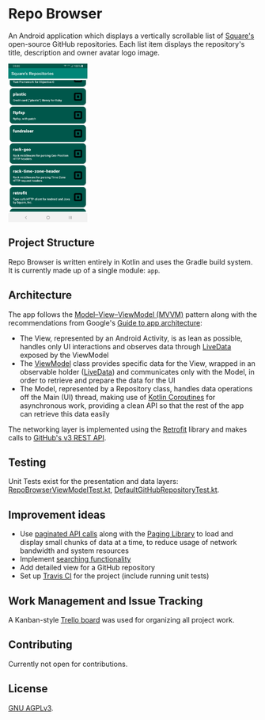 # Repo Browser
An Android application which displays a vertically scrollable list of [Square's](https://square.github.io/) open-source GitHub repositories.
Each list item displays the repository's title, description and owner avatar logo image.

<div>
  <img align="center" src="repoBrowser.png" alt="Repo Browser screenshot" height="320" width="160">
</div>

## Project Structure
Repo Browser is written entirely in Kotlin and uses the Gradle build system. It is currently made up of a single module: `app`.

## Architecture
The app follows the [Model–View–ViewModel (MVVM)](https://en.wikipedia.org/wiki/Model%E2%80%93view%E2%80%93viewmodel) pattern along with the recommendations from Google's [Guide to app architecture](https://developer.android.com/jetpack/docs/guide):
* The View, represented by an Android Activity, is as lean as possible, handles only UI interactions and observes data through [LiveData](https://developer.android.com/topic/libraries/architecture/livedata) exposed by the ViewModel
* The [ViewModel](https://developer.android.com/topic/libraries/architecture/viewmodel) class provides specific data for the View, wrapped in an observable holder ([LiveData](https://developer.android.com/topic/libraries/architecture/livedata)) and communicates only with the Model, in order to retrieve and prepare the data for the UI
* The Model, represented by a Repository class, handles data operations off the Main (UI) thread, making use of [Kotlin Coroutines](https://kotlinlang.org/docs/reference/coroutines-overview.html) for asynchronous work, providing a clean API so that the rest of the app can retrieve this data easily

The networking layer is implemented using the [Retrofit](https://square.github.io/retrofit/) library and makes calls to [GitHub's v3 REST API](https://developer.github.com/v3/).

## Testing
Unit Tests exist for the presentation and data layers: [RepoBrowserViewModelTest.kt](/app/src/test/java/com/mircea/repobrowser/presentation/RepoBrowserViewModelTest.kt), [DefaultGitHubRepositoryTest.kt](/app/src/test/java/com/mircea/repobrowser/data/DefaultGitHubRepositoryTest.kt).

## Improvement ideas
* Use [paginated API calls](https://developer.github.com/v3/#pagination) along with the [Paging Library](https://developer.android.com/topic/libraries/architecture/paging) to load and display small chunks of data at a time, to reduce usage of network bandwidth and system resources
* Implement [searching functionality](https://developer.github.com/v3/search/)
* Add detailed view for a GitHub repository
* Set up [Travis CI](https://travis-ci.org/) for the project (include running unit tests)

## Work Management and Issue Tracking
A Kanban-style [Trello board](https://trello.com/b/rzB4ILMM/repo-browser-app) was used for organizing all project work.

## Contributing
Currently not open for contributions.

## License
[GNU AGPLv3](LICENSE).